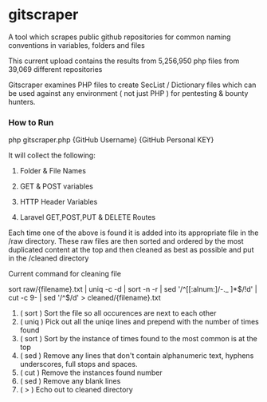 # gitscraper
A tool which scrapes public github repositories for common naming conventions in variables, folders and files

This current upload contains the results from 5,256,950 php files from 39,069 different repositories

Gitscraper examines PHP files to create SecList / Dictionary files which can be used against any environment ( not just PHP ) for pentesting & bounty hunters.

### How to Run

php gitscraper.php {GitHub Username} {GitHub Personal KEY}


It will collect the following:

1) Folder & File Names

2) GET & POST variables

3) HTTP Header Variables

4) Laravel GET,POST,PUT & DELETE Routes

Each time one of the above is found it is added into its appropriate file in the /raw directory. These raw files are then sorted and ordered by the most duplicated content at the top and then cleaned as best as possible and put in the /cleaned directory

Current command for cleaning file

sort raw/{filename}.txt | uniq -c -d | sort -n -r | sed '/^[[:alnum:]/-._ ]*$/!d' | cut -c 9- | sed '/^$/d' > cleaned/{filename}.txt

1. ( sort ) Sort the file so all occurences are next to each other
2. ( uniq ) Pick out all the uniqe lines and prepend with the number of times found
3. ( sort ) Sort by the instance of times found to the most common is at the top
4. ( sed ) Remove any lines that don't contain alphanumeric text, hyphens underscores, full stops and spaces.
5. ( cut ) Remove the instances found number
6. ( sed ) Remove any blank lines
7. ( > ) Echo out to cleaned directory
